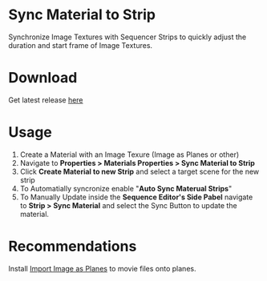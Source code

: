 # Sync Material to Strip

Synchronize Image Textures with Sequencer Strips to quickly adjust the duration and start frame of Image Textures.

# Download
Get latest release [here](https://github.com/NickTiny/Sync-Material-to-Strip/releases/download/v1.0.0/sync_material_to_strip_1_0_0.py)

# Usage
1. Create a Material with an Image Texure (Image as Planes or other)
2. Navigate to **Properties > Materials Properties > Sync Material to Strip** 
3. Click **Create Material to new Strip** and select a target scene for the new strip
4. To Automatially syncronize enable "**Auto Sync Materual Strips**"
5. To Manually Update inside the **Sequence Editor's Side Pabel** navigate to **Strip > Sync Material** and select the Sync Button to update the material.

# Recommendations
Install [Import Image as Planes](https://docs.blender.org/manual/en/latest/addons/import_export/images_as_planes.html) to movie files onto planes.
